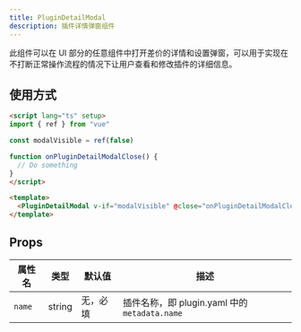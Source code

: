 ```yaml
---
title: PluginDetailModal
description: 插件详情弹窗组件
---
```


此组件可以在 UI 部分的任意组件中打开差价的详情和设置弹窗，可以用于实现在不打断正常操作流程的情况下让用户查看和修改插件的详细信息。

## 使用方式

```html
<script lang="ts" setup>
import { ref } from "vue"

const modalVisible = ref(false)

function onPluginDetailModalClose() {
  // Do something
}
</script>

<template>
  <PluginDetailModal v-if="modalVisible" @close="onPluginDetailModalClose" name="starter" />
</template>
```

## Props

| 属性名 | 类型   | 默认值   | 描述                                          |
| ------ | ------ | -------- | --------------------------------------------- |
| `name` | string | 无，必填 | 插件名称，即 plugin.yaml 中的 `metadata.name` |
